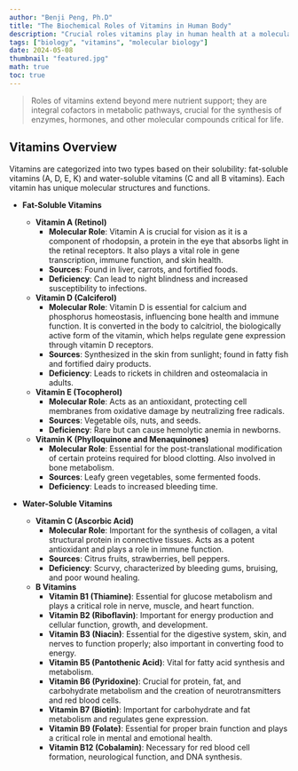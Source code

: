 ```yaml
---
author: "Benji Peng, Ph.D"
title: "The Biochemical Roles of Vitamins in Human Body"
description: "Crucial roles vitamins play in human health at a molecular level, highlighting their biochemical functions, sources, and implications for health"
tags: ["biology", "vitamins", "molecular biology"]
date: 2024-05-08
thumbnail: "featured.jpg"
math: true
toc: true
---
```


> Roles of vitamins extend beyond mere nutrient support; they are integral cofactors in metabolic pathways, crucial for the synthesis of enzymes, hormones, and other molecular compounds critical for life.

## **Vitamins Overview**

  Vitamins are categorized into two types based on their solubility: fat-soluble vitamins (A, D, E, K) and water-soluble vitamins (C and all B vitamins). Each vitamin has unique molecular structures and functions.

- **Fat-Soluble Vitamins**
  - **Vitamin A (Retinol)**
    - **Molecular Role**: Vitamin A is crucial for vision as it is a component of rhodopsin, a protein in the eye that absorbs light in the retinal receptors. It also plays a vital role in gene transcription, immune function, and skin health.
    - **Sources**: Found in liver, carrots, and fortified foods.
    - **Deficiency**: Can lead to night blindness and increased susceptibility to infections.
  - **Vitamin D (Calciferol)**
    - **Molecular Role**: Vitamin D is essential for calcium and phosphorus homeostasis, influencing bone health and immune function. It is converted in the body to calcitriol, the biologically active form of the vitamin, which helps regulate gene expression through vitamin D receptors.
    - **Sources**: Synthesized in the skin from sunlight; found in fatty fish and fortified dairy products.
    - **Deficiency**: Leads to rickets in children and osteomalacia in adults.
  - **Vitamin E (Tocopherol)**
    - **Molecular Role**: Acts as an antioxidant, protecting cell membranes from oxidative damage by neutralizing free radicals.
    - **Sources**: Vegetable oils, nuts, and seeds.
    - **Deficiency**: Rare but can cause hemolytic anemia in newborns.
  - **Vitamin K (Phylloquinone and Menaquinones)**
    - **Molecular Role**: Essential for the post-translational modification of certain proteins required for blood clotting. Also involved in bone metabolism.
    - **Sources**: Leafy green vegetables, some fermented foods.
    - **Deficiency**: Leads to increased bleeding time.

- **Water-Soluble Vitamins**
  - **Vitamin C (Ascorbic Acid)**
    - **Molecular Role**: Important for the synthesis of collagen, a vital structural protein in connective tissues. Acts as a potent antioxidant and plays a role in immune function.
    - **Sources**: Citrus fruits, strawberries, bell peppers.
    - **Deficiency**: Scurvy, characterized by bleeding gums, bruising, and poor wound healing.
  - **B Vitamins**
    - **Vitamin B1 (Thiamine)**: Essential for glucose metabolism and plays a critical role in nerve, muscle, and heart function.
    - **Vitamin B2 (Riboflavin)**: Important for energy production and cellular function, growth, and development.
    - **Vitamin B3 (Niacin)**: Essential for the digestive system, skin, and nerves to function properly; also important in converting food to energy.
    - **Vitamin B5 (Pantothenic Acid)**: Vital for fatty acid synthesis and metabolism.
    - **Vitamin B6 (Pyridoxine)**: Crucial for protein, fat, and carbohydrate metabolism and the creation of neurotransmitters and red blood cells.
    - **Vitamin B7 (Biotin)**: Important for carbohydrate and fat metabolism and regulates gene expression.
    - **Vitamin B9 (Folate)**: Essential for proper brain function and plays a critical role in mental and emotional health.
    - **Vitamin B12 (Cobalamin)**: Necessary for red blood cell formation, neurological function, and DNA synthesis.
